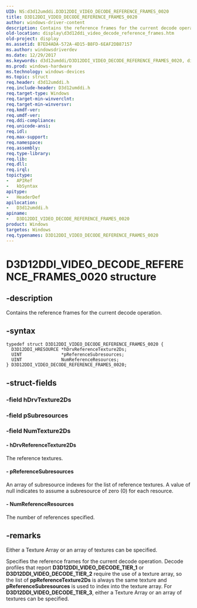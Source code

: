 ```yaml
---
UID: NS:d3d12umddi.D3D12DDI_VIDEO_DECODE_REFERENCE_FRAMES_0020
title: D3D12DDI_VIDEO_DECODE_REFERENCE_FRAMES_0020
author: windows-driver-content
description: Contains the reference frames for the current decode operation.
old-location: display\d3d12ddi_video_decode_reference_frames.htm
old-project: display
ms.assetid: B7ED4ADA-572A-4D15-B8FD-6EAF2DB87157
ms.author: windowsdriverdev
ms.date: 12/29/2017
ms.keywords: d3d12umddi/D3D12DDI_VIDEO_DECODE_REFERENCE_FRAMES_0020, display.d3d12ddi_video_decode_reference_frames, D3D12DDI_VIDEO_DECODE_REFERENCE_FRAMES_0020, D3D12DDI_VIDEO_DECODE_REFERENCE_FRAMES_0020 structure [Display Devices]
ms.prod: windows-hardware
ms.technology: windows-devices
ms.topic: struct
req.header: d3d12umddi.h
req.include-header: D3d12umddi.h
req.target-type: Windows
req.target-min-winverclnt: 
req.target-min-winversvr: 
req.kmdf-ver: 
req.umdf-ver: 
req.ddi-compliance: 
req.unicode-ansi: 
req.idl: 
req.max-support: 
req.namespace: 
req.assembly: 
req.type-library: 
req.lib: 
req.dll: 
req.irql: 
topictype:
-	APIRef
-	kbSyntax
apitype:
-	HeaderDef
apilocation:
-	D3d12umddi.h
apiname:
-	D3D12DDI_VIDEO_DECODE_REFERENCE_FRAMES_0020
product: Windows
targetos: Windows
req.typenames: D3D12DDI_VIDEO_DECODE_REFERENCE_FRAMES_0020
---
```


# D3D12DDI_VIDEO_DECODE_REFERENCE_FRAMES_0020 structure


## -description


Contains the reference frames for the current decode operation.  


## -syntax


````
typedef struct D3D12DDI_VIDEO_DECODE_REFERENCE_FRAMES_0020 {
  D3D12DDI_HRESOURCE *hDrvReferenceTexture2Ds;
  UINT               *pReferenceSubresources;
  UINT               NumReferenceResources;
} D3D12DDI_VIDEO_DECODE_REFERENCE_FRAMES_0020;
````


## -struct-fields




### -field hDrvTexture2Ds

 


### -field pSubresources

 


### -field NumTexture2Ds

 



#### - hDrvReferenceTexture2Ds

The reference textures.


#### - pReferenceSubresources

An array of subresource indexes for the list of reference textures.  A value of null indicates to assume a subresource of zero (0) for each resource.


#### - NumReferenceResources

The number of references specified.


## -remarks


Either a Texture Array or an array of textures can be specified.

Specifies the reference frames for the current decode operation.  Decode profiles that report <b>D3D12DDI_VIDEO_DECODE_TIER_1</b> or <b>D3D12DDI_VIDEO_DECODE_TIER_2</b> require the use of a texture array, so the list of <b>ppReferenceTexture2Ds</b> is always the same texture and <b>pReferenceSubresources</b> is used to index into the texture array.  For <b>D3D12DDI_VIDEO_DECODE_TIER_3</b>, either a Texture Array or an array of textures can be specified.


